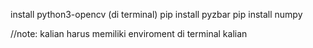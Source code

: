 install python3-opencv (di terminal)
pip install pyzbar
pip install numpy

//note: kalian harus memiliki enviroment di terminal kalian
